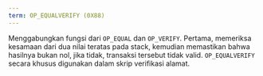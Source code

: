 ```yaml
---
term: OP_EQUALVERIFY (0X88)
---
```


Menggabungkan fungsi dari `OP_EQUAL` dan `OP_VERIFY`. Pertama, memeriksa kesamaan dari dua nilai teratas pada stack, kemudian memastikan bahwa hasilnya bukan nol, jika tidak, transaksi tersebut tidak valid. `OP_EQUALVERIFY` secara khusus digunakan dalam skrip verifikasi alamat.